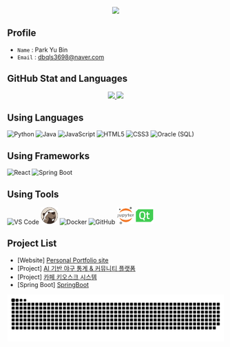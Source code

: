 <p align='center'>
  <a href="https://github.com/YB3698">
    <img src="https://capsule-render.vercel.app/api?type=waving&height=300&color=1E3A8A&text=Park%20Yu%20Bin&fontColor=FFFF99&animation=twinkling&fontAlignY=46&section=header&descAlignY=0"/>
  </a>
</p>

## Profile
- `Name` : Park Yu Bin
- `Email` : dbqls3698@naver.com
 
## GitHub Stat and Languages
<!-- username은 본인걸로 -->
<p align='center'>
  <a href="https://github.com/YB3698">
    <img src="https://github-readme-stats.vercel.app/api?username=YB3698&theme=tokyonight&show_icons=true"/>
    <img src="https://github-readme-stats.vercel.app/api/top-langs/?username=YB3698&theme=tokyonight&layout=compact"/>
  </a>
</p>

## Using Languages

<p align="left">
  <img height="40" src="https://img.icons8.com/color/48/python.png" title="Python"/>
  <img height="40" src="https://img.icons8.com/color/48/java-coffee-cup-logo--v1.png" title="Java"/>
  <img height="40" src="https://img.icons8.com/color/48/javascript--v1.png" title="JavaScript"/>
  <img height="40" src="https://img.icons8.com/color/48/html-5--v1.png" title="HTML5"/>
  <img height="40" src="https://img.icons8.com/color/48/css3.png" title="CSS3"/>
  <img height="40" src="https://img.icons8.com/color/48/oracle-logo.png" title="Oracle (SQL)"/>
</p>

## Using Frameworks
<p align="left">
  <img height="40" src="https://img.icons8.com/officel/80/react.png" title="React"/>
  <img height="40" src="https://img.icons8.com/color/48/spring-logo.png" title="Spring Boot"/>
</p>

## Using Tools
<p align="left">
  <img height="40" src="https://img.icons8.com/color/48/visual-studio-code-2019.png" title="VS Code"/>
  <img height="40" src="https://raw.githubusercontent.com/devicons/devicon/master/icons/dbeaver/dbeaver-original.svg" title="DBeaver"/>
  <img height="40" src="https://img.icons8.com/color/48/docker.png" title="Docker"/>
  <img height="40" src="https://img.icons8.com/ios-glyphs/30/github.png" title="GitHub"/>
  <img height="40" src="https://raw.githubusercontent.com/devicons/devicon/master/icons/jupyter/jupyter-original-wordmark.svg" title="JupyterLab"/>
  <img height="40" src="https://raw.githubusercontent.com/devicons/devicon/master/icons/qt/qt-original.svg" title="Qt Designer"/>
</p>

<!--
## 기술명세
| 기술분류 | 설명 |
|:---:|:---:|
|VSCode | VisualStudio Code 툴 사용법 습득|
|Python | 빅데이터분석, 머신러닝, OpenCV|
-->

## Project List
- [Website] [Personal Portfolio site](https://yb3698.github.io/pyb_portfolio/)
- [Project] [AI 기반 야구 통계 & 커뮤니티 플랫폼](https://github.com/YB3698/team5-baseball-project.git)
- [Project] [카페 키오스크 시스템](https://github.com/BSEom/miniP_kiosk.git)
- [Spring Boot] [SpringBoot](https://github.com/YB3698/java-springboot-2025.git)

<img src="https://raw.githubusercontent.com/Platane/snk/output/github-contribution-grid-snake.svg" />
